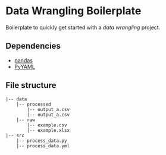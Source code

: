 # Data Wrangling Boilerplate
Boilerplate to quickly get started with a *data wrangling* project.

## Dependencies
*  [pandas](https://pandas.pydata.org/)
*  [PyYAML](https://pyyaml.org/)


## File structure
```
|-- data
	|-- processed
		|-- output_a.csv
		|-- output_a.csv
	|-- raw
		|-- example.csv
		|-- example.xlsx
|-- src
	|-- process_data.py
	|-- process_data.yml
```

